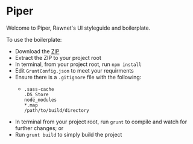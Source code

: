 # Piper
Welcome to Piper, Rawnet's UI styleguide and boilerplate.

To use the boilerplate: 
- Download the [ZIP](https://github.com/dahliacreative/piper/zipball/master)
- Extract the ZIP to your project root
- In terminal, from your project root, run `npm install`
- Edit `GruntConfig.json` to meet your requirments
- Ensure there is a `.gitignore` file with the following:
    -   ```
        .sass-cache  
        .DS_Store  
        node_modules  
        *.map  
        /path/to/build/directory
        ```
- In terminal from your project root, run `grunt` to compile and watch for further changes; or
- Run `grunt build` to simply build the project
